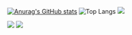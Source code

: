 [![Anurag's GitHub stats](https://github-readme-stats.vercel.app/api?username=tsumuzh)](https://github.com/anuraghazra/github-readme-stats)
![Top Langs](https://github-readme-stats.vercel.app/api/top-langs/?username=tsumuzh&layout=compact&hide=ShaderLab,HLSL)
![](https://github-profile-summary-cards.vercel.app/api/cards/profile-details?username=tsumuzh&theme=default)
<!-- ![](https://github-profile-summary-cards.vercel.app/api/cards/repos-per-language?username=tsumuzh&theme=default)
![](https://github-profile-summary-cards.vercel.app/api/cards/most-commit-language?username=tsumuzh&theme=default) -->
![](https://github-profile-summary-cards.vercel.app/api/cards/stats?username=tsumuzh&theme=default)
![](https://github-profile-summary-cards.vercel.app/api/cards/productive-time?username=tsumuzh&theme=default)

<!--
**tsumuzh/tsumuzh** is a ✨ _special_ ✨ repository because its `README.md` (this file) appears on your GitHub profile.

Here are some ideas to get you started:

- 🔭 I’m currently working on ...
- 🌱 I’m currently learning ...
- 👯 I’m looking to collaborate on ...
- 🤔 I’m looking for help with ...
- 💬 Ask me about ...
- 📫 How to reach me: ...
- 😄 Pronouns: ...
- ⚡ Fun fact: ...
-->
